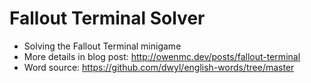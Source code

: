 # Fallout Terminal Solver

- Solving the Fallout Terminal minigame
- More details in blog post: http://owenmc.dev/posts/fallout-terminal
- Word source: https://github.com/dwyl/english-words/tree/master
